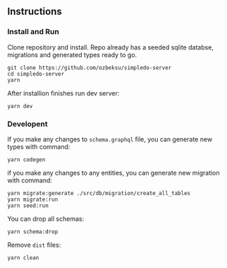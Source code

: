 ## Instructions

### Install and Run

Clone repository and install. Repo already has a seeded sqlite databse, migrations and generated types ready to go.

```shell
git clone https://github.com/ozbeksu/simpledo-server
cd simpledo-server
yarn
```

After installion finishes run dev server:

```shell
yarn dev
```

### Developent

If you make any changes to `schema.graphql` file, you can generate new types with command:

```shell
yarn codegen
```

if you make any changes to any entities, you can generate new migration with command:

```shell
yarn migrate:generate ./src/db/migration/create_all_tables
yarn migrate:run
yarn seed:run
```

You can drop all schemas:

```shell
yarn schema:drop
```

Remove `dist` files:

```shell
yarn clean
```